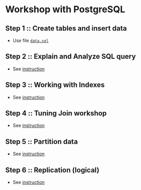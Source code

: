 # Workshop with PostgreSQL

## Step 1 :: Create tables and insert data
* Use file [`data.sql`](https://github.com/up1/course-sql/blob/master/workshop-postgresql/data.sql)

## Step 2 :: Explain and Analyze SQL query
* See [instruction](https://github.com/up1/course-sql/blob/master/workshop-postgresql/explain.md)

## Step 3 :: Working with Indexes
* See [instruction](https://github.com/up1/course-sql/blob/master/workshop-postgresql/indexes.md)

## Step 4 :: Tuning Join workshop
* See [instruction](https://github.com/up1/course-sql/blob/master/workshop-postgresql/tuning-join.md)

## Step 5 :: Partition data
* See [instruction](https://github.com/up1/course-sql/blob/master/workshop-postgresql/partition.md)

## Step 6 :: Replication (logical)
* See [instruction](https://github.com/up1/course-sql/blob/master/workshop-postgresql/replication/README.md)

